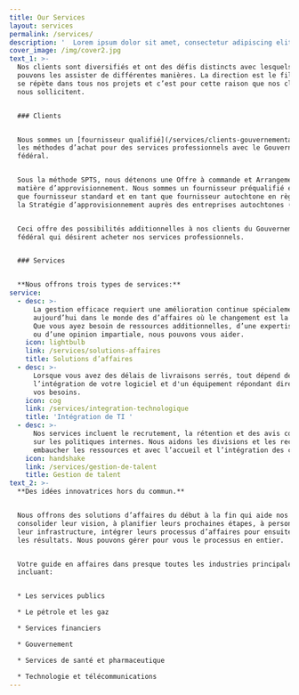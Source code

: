 ```yaml
---
title: Our Services
layout: services
permalink: /services/
description: '  Lorem ipsum dolor sit amet, consectetur adipiscing elit. Phasellus sit amet iaculis elit. Nam semper ut arcu non placerat. Praesent nibh massa varius.'
cover_image: /img/cover2.jpg
text_1: >-
  Nos clients sont diversifiés et ont des défis distincts avec lesquels nous
  pouvons les assister de différentes manières. La direction est le fil doré qui
  se répète dans tous nos projets et c’est pour cette raison que nos clients
  nous sollicitent. 


  ### Clients


  Nous sommes un [fournisseur qualifié](/services/clients-gouvernementaux) avec
  les méthodes d’achat pour des services professionnels avec le Gouvernement
  fédéral.


  Sous la méthode SPTS, nous détenons une Offre à commande et Arrangements en
  matière d’approvisionnement. Nous sommes un fournisseur préqualifié en tant
  que fournisseur standard et en tant que fournisseur autochtone en règle sous
  la Stratégie d’approvisionnement auprès des entreprises autochtones (SAEA).


  Ceci offre des possibilités additionnelles à nos clients du Gouvernement
  fédéral qui désirent acheter nos services professionnels. 


  ### Services


  **Nous offrons trois types de services:**
service:
  - desc: >-
      La gestion efficace requiert une amélioration continue spécialement
      aujourd’hui dans le monde des d’affaires où le changement est la norme.
      Que vous ayez besoin de ressources additionnelles, d’une expertise unique
      ou d’une opinion impartiale, nous pouvons vous aider.
    icon: lightbulb
    link: /services/solutions-affaires
    title: Solutions d’affaires
  - desc: >-
      Lorsque vous avez des délais de livraisons serrés, tout dépend de
      l’intégration de votre logiciel et d'un équipement répondant directement à
      vos besoins.
    icon: cog
    link: /services/integration-technologique
    title: 'Intégration de TI '
  - desc: >-
      Nos services incluent le recrutement, la rétention et des avis conseils
      sur les politiques internes. Nous aidons les divisions et les recruteurs à
      embaucher les ressources et avec l’accueil et l’intégration des candidats.
    icon: handshake
    link: /services/gestion-de-talent
    title: Gestion de talent
text_2: >-
  **Des idées innovatrices hors du commun.**


  Nous offrons des solutions d’affaires du début à la fin qui aide nos clients à
  consolider leur vision, à planifier leurs prochaines étapes, à personnaliser
  leur infrastructure, intégrer leurs processus d’affaires pour ensuite mesurer
  les résultats. Nous pouvons gérer pour vous le processus en entier.


  Votre guide en affaires dans presque toutes les industries principales,
  incluant:


  * Les services publics 

  * Le pétrole et les gaz 

  * Services financiers 

  * Gouvernement 

  * Services de santé et pharmaceutique 

  * Technologie et télécommunications
---
```


